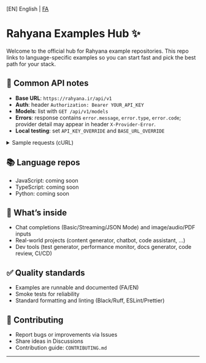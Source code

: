 [EN] English | [FA](./README.md)

# Rahyana Examples Hub ✨

Welcome to the official hub for Rahyana example repositories. This repo links to language-specific examples so you can start fast and pick the best path for your stack.

## 📎 Common API notes
- **Base URL**: `https://rahyana.ir/api/v1`
- **Auth**: header `Authorization: Bearer YOUR_API_KEY`
- **Models**: list with `GET /api/v1/models`
- **Errors**: response contains `error.message`, `error.type`, `error.code`; provider detail may appear in header `X-Provider-Error`.
- **Local testing**: set `API_KEY_OVERRIDE` and `BASE_URL_OVERRIDE`

<details>
<summary>Sample requests (cURL)</summary>

```bash
curl -s -H "Authorization: Bearer $API_KEY" \
     "https://rahyana.ir/api/v1/models"

curl -s -X POST "https://rahyana.ir/api/v1/chat/completions" \
     -H "Authorization: Bearer $API_KEY" \
     -H "Content-Type: application/json" \
     -d '{
       "model": "openai/gpt-4o",
       "messages": [{"role":"user","content":"hello"}]
     }'
```

</details>

## 📚 Language repos
- JavaScript: coming soon
- TypeScript: coming soon
- Python: coming soon

## 🧩 What’s inside
- Chat completions (Basic/Streaming/JSON Mode) and image/audio/PDF inputs
- Real-world projects (content generator, chatbot, code assistant, ...)
- Dev tools (test generator, performance monitor, docs generator, code review, CI/CD)

## ✅ Quality standards
- Examples are runnable and documented (FA/EN)
- Smoke tests for reliability
- Standard formatting and linting (Black/Ruff, ESLint/Prettier)

## 🤝 Contributing
- Report bugs or improvements via Issues
- Share ideas in Discussions
- Contribution guide: `CONTRIBUTING.md`

---

<!-- SEO keywords: Rahyana AI examples, GPT-5, GPT-4o, OpenAI-compatible, JSON Mode, streaming, AI chatbot, content generator, Python, TypeScript, JavaScript -->
